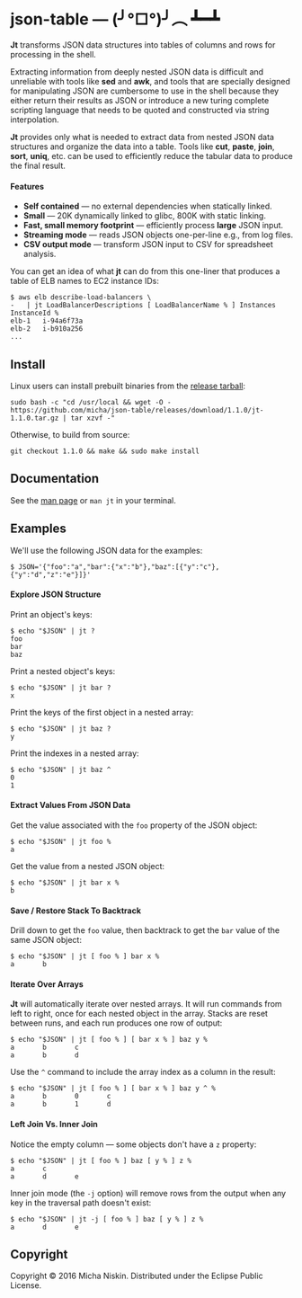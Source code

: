 # json-table &mdash; (╯°□°)╯︵ ┻━┻

**Jt** transforms JSON data structures into tables of columns and rows for
processing in the shell.

Extracting information from deeply nested JSON data is difficult and unreliable
with tools like **sed** and **awk**, and tools that are specially designed for
manipulating JSON are cumbersome to use in the shell because they either return
their results as JSON or introduce a new turing complete scripting language
that needs to be quoted and constructed via string interpolation.

**Jt** provides only what is needed to extract data from nested JSON data
structures and organize the data into a table. Tools like **cut**, **paste**,
**join**, **sort**, **uniq**, etc. can be used to efficiently reduce the
tabular data to produce the final result.

#### Features

* **Self contained** &mdash; no external dependencies when statically linked.
* **Small** &mdash; 20K dynamically linked to glibc, 800K with static linking.
* **Fast, small memory footprint** &mdash; efficiently process **large** JSON input.
* **Streaming mode** &mdash; reads JSON objects one-per-line e.g., from log files.
* **CSV output mode** &mdash; transform JSON input to CSV for spreadsheet analysis.

You can get an idea of what **jt** can do from this one-liner that produces
a table of ELB names to EC2 instance IDs:

```
$ aws elb describe-load-balancers \
-   | jt LoadBalancerDescriptions [ LoadBalancerName % ] Instances InstanceId %
elb-1	i-94a6f73a
elb-2	i-b910a256
...
```

## Install

Linux users can install prebuilt binaries from the [release tarball][tgz]:

```
sudo bash -c "cd /usr/local && wget -O - https://github.com/micha/json-table/releases/download/1.1.0/jt-1.1.0.tar.gz | tar xzvf -"
```

Otherwise, to build from source:

```
git checkout 1.1.0 && make && sudo make install
```

## Documentation

See the [man page][man] or `man jt` in your terminal.

## Examples

We'll use the following JSON data for the examples:

    $ JSON='{"foo":"a","bar":{"x":"b"},"baz":[{"y":"c"},{"y":"d","z":"e"}]}'

#### Explore JSON Structure

Print an object's keys:

    $ echo "$JSON" | jt ?
    foo
    bar
    baz

Print a nested object's keys:

    $ echo "$JSON" | jt bar ?
    x

Print the keys of the first object in a nested array:

    $ echo "$JSON" | jt baz ?
    y

Print the indexes in a nested array:

    $ echo "$JSON" | jt baz ^
    0
    1

#### Extract Values From JSON Data

Get the value associated with the `foo` property of the JSON object:

    $ echo "$JSON" | jt foo %
    a

Get the value from a nested JSON object:

    $ echo "$JSON" | jt bar x %
    b

#### Save / Restore Stack To Backtrack

Drill down to get the `foo` value, then backtrack to get the `bar` value of the
same JSON object:

    $ echo "$JSON" | jt [ foo % ] bar x %
    a       b

#### Iterate Over Arrays

**Jt** will automatically iterate over nested arrays. It will run commands from
left to right, once for each nested object in the array. Stacks are reset
between runs, and each run produces one row of output:

    $ echo "$JSON" | jt [ foo % ] [ bar x % ] baz y %
    a       b       c
    a       b       d

Use the `^` command to include the array index as a column in the result:

    $ echo "$JSON" | jt [ foo % ] [ bar x % ] baz y ^ %
    a       b       0       c
    a       b       1       d

#### Left Join Vs. Inner Join

Notice the empty column &mdash; some objects don't have a `z` property:

    $ echo "$JSON" | jt [ foo % ] baz [ y % ] z %
    a       c
    a       d       e

Inner join mode (the `-j` option) will remove rows from the output when any
key in the traversal path doesn't exist:

    $ echo "$JSON" | jt -j [ foo % ] baz [ y % ] z %
    a       d       e

## Copyright

Copyright © 2016 Micha Niskin. Distributed under the Eclipse Public License.

[man]: http://htmlpreview.github.io/?https://raw.githubusercontent.com/micha/json-table/master/jt.1.html
[tgz]: https://github.com/micha/json-table/releases/download/1.1.0/jt-1.1.0.tar.gz
